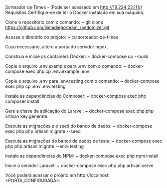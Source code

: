 Sorteador de Times - (Pode ser acessado em http://18.224.23.111/)
Requisitos
Certifique-se de ter o Docker instalado em sua máquina. 

Clone o repositório com o comando: ~ git clone https://github.com/liimadiego/team_randomizer.git

Acesse o diretório do projeto: ~ cd sorteador-de-times

Caso necessário, altere a porta do servidor ngnix.

Construa e inicie os containers Docker: ~ docker-compose up --build

Copie o arquivo .env.example para .env com o comando: ~ docker-compose exec php cp .env.example .env

Copie o arquivo .env para .env.testing com o comando: ~ docker-compose exec php cp .env .env.testing

Instale as dependências do Composer: ~ docker-compose exec php composer install

Gere a chave de aplicação do Laravel: ~ docker-compose exec php php artisan key:generate

Execute as migrações e o seed do banco de dados: ~ docker-compose exec php php artisan migrate --seed

Execute as migrações do banco de dados de teste: ~ docker-compose exec php php artisan migrate --env=testing

Instale as dependências do NPM: ~ docker-compose exec php npm install

Inicie o servidor Laravel: ~ docker-compose exec php php artisan serve

Você poderá acessar o projeto em http://localhost:<PORTA_CONFIGURADA>.
